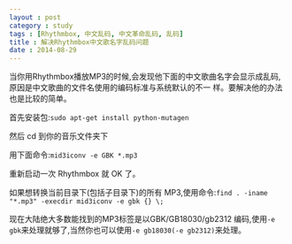 ```yaml
---
layout : post
category : study
tags : [Rhythmbox, 中文乱码, 中文革命乱码, 乱码]
title : 解决Rhythmbox中文歌名字乱码问题
date : 2014-08-29
---
```


当你用Rhythmbox播放MP3的时候,会发现他下面的中文歌曲名字会显示成乱码,原因是中文歌曲的文件名使用的编码标准与系统默认的不一
样。要解决他的办法也是比较的简单。

首先安装包:`sudo apt-get install python-mutagen`

然后 cd 到你的音乐文件夹下

用下面命令:`mid3iconv -e GBK *.mp3`

重新启动一次 Rhythmbox 就 OK 了。

如果想转换当前目录下(包括子目录下)的所有 MP3,使用命令:`find . -iname "*.mp3" -execdir mid3iconv -e gbk {} \;`

现在大陆绝大多数能找到的MP3标签是以GBK/GB18030/gb2312 编码,使用`-e gbk`来处理就够了,当然你也可以使用`-e gb18030(-e gb2312)`来处理。
